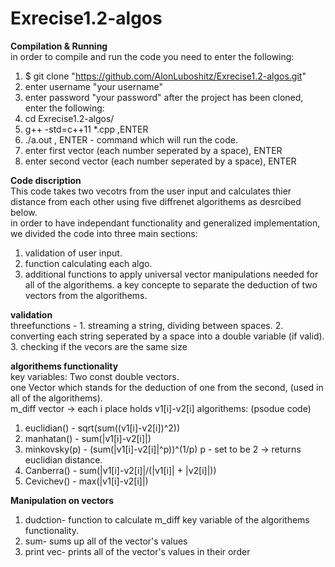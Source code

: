 # Exrecise1.2-algos
 
**Compilation & Running**  
in order to compile and run the code you need to enter the following:
1. $ git clone "https://github.com/AlonLuboshitz/Exrecise1.2-algos.git"
2. enter username "your username"
3. enter password "your password"
after the project has been cloned, enter the following:
4. cd Exrecise1.2-algos/
5. g++ -std=c++11 *.cpp ,ENTER
6. ./a.out , ENTER - command which will run the code.
7. enter first vector (each number seperated by a space), ENTER
8. enter second vector (each number seperated by a space), ENTER


**Code discription**  
This code takes two vecotrs from the user input and calculates thier distance from each other using five diffrenet algorithems as desrcibed below.  
in order to have independant functionality and generalized implementation, we divided the code into three main sections:  
1. validation of user input.
2. function calculating each algo.
3. additional functions to apply universal vector manipulations needed for all of the algorithems.
a key concepte to separate the deduction of two vectors from the algorithems.

**validation**  
threefunctions - 1. streaming a string, dividing between spaces.
                 2. converting each string seperated by a space into a double variable (if valid).
                 3. checking if the vecors are the same size
                
**algorithems functionality**  
key variables: Two const double vectors.  
               one Vector which stands for the deduction of one from the second, (used in all of the algorithems).   
               m_diff vector -> each i place holds v1[i]-v2[i] 
algorithems: (psodue code)
1. euclidian() - sqrt(sum((v1[i]-v2[i])^2))
2. manhatan() - sum(|v1[i]-v2[i]|)
3. minkovsky(p) - (sum(|v1[i]-v2[i]|^p))^(1/p)
              p - set to be 2 -> returns euclidian distance.
4. Canberra() - sum(|v1[i]-v2[i]|/(|v1[i]| + |v2[i]|))
5. Cevichev() - max(|v1[i]-v2[i]|)

**Manipulation on vectors**  
1. dudction- function to calculate m_diff key variable of the algorithems functionality.
2. sum- sums up all of the vector's values
3. print vec- prints all of the vector's values in their order





